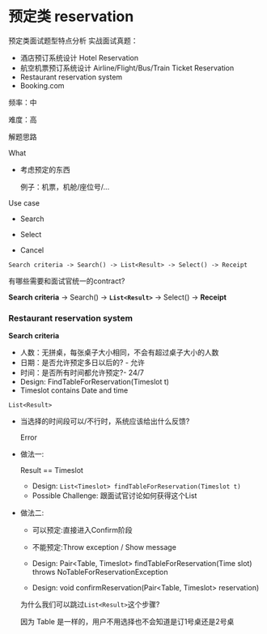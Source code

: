 # 预定类 reservation

预定类面试题型特点分析
实战面试真题：

- 酒店预订系统设计 Hotel Reservation
- 航空机票预订系统设计 Airline/Flight/Bus/Train Ticket Reservation
- Restaurant reservation system
- Booking.com

频率：中

难度：高

解题思路

What

- 考虑预定的东西

  例子：机票，机舱/座位号/...

Use case

- Search

- Select

- Cancel

`Search criteria -> Search() -> List<Result> -> Select() -> Receipt`

有哪些需要和面试官统一的contract?

**Search criteria** -> Search() -> **`List<Result>`** -> Select() -> **Receipt**

### Restaurant reservation system

**Search criteria**

- 人数：无拼桌，每张桌子大小相同，不会有超过桌子大小的人数
- 日期：是否允许预定多日以后的? - 允许
- 时间：是否所有时间都允许预定?- 24/7
-  Design: FindTableForReservation(Timeslot t)
-  Timeslot contains Date and time

`List<Result>` 

- 当选择的时间段可以/不行时，系统应该给出什么反馈?

  Error

- 做法一:

  Result == Timeslot

  - Design: `List<Timeslot> findTableForReservation(Timeslot t)`
  - Possible Challenge: 跟面试官讨论如何获得这个List

- 做法二:

  - 可以预定:直接进入Confirm阶段

  - 不能预定:Throw exception / Show message

  - Design: Pair<Table, Timeslot> findTableForReservation(Time slot) throws NoTableForReservationException

  - Design: void confirmReservation(Pair<Table, Timeslot> reservation)

  为什么我们可以跳过`List<Result>`这个步骤?

  因为 Table 是一样的，用户不用选择也不会知道是订1号桌还是2号桌

